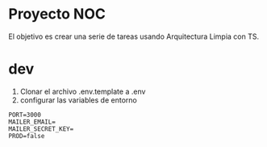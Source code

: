# Proyecto NOC

El objetivo es crear una serie de tareas usando Arquitectura Limpia con TS.

# dev

1. Clonar el archivo .env.template a .env
2. configurar las variables de entorno

```
PORT=3000
MAILER_EMAIL=
MAILER_SECRET_KEY=
PROD=false
```
